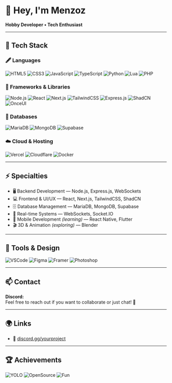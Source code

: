 # 👋 Hey, I'm Menzoz

**Hobby Developer • Tech Enthusiast**

---

## 🧠 Tech Stack

### 🖋 Languages
![HTML5](https://img.shields.io/badge/-HTML5-0D1117?style=flat&logo=html5)
![CSS3](https://img.shields.io/badge/-CSS3-0D1117?style=flat&logo=css3)
![JavaScript](https://img.shields.io/badge/-JavaScript-0D1117?style=flat&logo=javascript)
![TypeScript](https://img.shields.io/badge/-TypeScript-0D1117?style=flat&logo=typescript)
![Python](https://img.shields.io/badge/-Python-0D1117?style=flat&logo=python)
![Lua](https://img.shields.io/badge/-Lua-0D1117?style=flat&logo=lua)
![PHP](https://img.shields.io/badge/-PHP-0D1117?style=flat&logo=php)

### 🧰 Frameworks & Libraries
![Node.js](https://img.shields.io/badge/-Node.js-0D1117?style=flat&logo=node.js)
![React](https://img.shields.io/badge/-React-0D1117?style=flat&logo=react)
![Next.js](https://img.shields.io/badge/-Next.js-0D1117?style=flat&logo=next.js)
![TailwindCSS](https://img.shields.io/badge/-TailwindCSS-0D1117?style=flat&logo=tailwind-css)
![Express.js](https://img.shields.io/badge/-Express.js-0D1117?style=flat&logo=express)
![ShadCN](https://img.shields.io/badge/-ShadCN-0D1117?style=flat&logo=none)
![OnceUI](https://img.shields.io/badge/-OnceUI-0D1117?style=flat&logo=none)

### 💾 Databases
![MariaDB](https://img.shields.io/badge/-MariaDB-0D1117?style=flat&logo=mariadb)
![MongoDB](https://img.shields.io/badge/-MongoDB-0D1117?style=flat&logo=mongodb)
![Supabase](https://img.shields.io/badge/-Supabase-0D1117?style=flat&logo=supabase)

### ☁️ Cloud & Hosting
![Vercel](https://img.shields.io/badge/-Vercel-0D1117?style=flat&logo=vercel)
![Cloudflare](https://img.shields.io/badge/-Cloudflare-0D1117?style=flat&logo=cloudflare)
![Docker](https://img.shields.io/badge/-Docker-0D1117?style=flat&logo=docker)

---

## ⚡ Specialties

- 🖥 Backend Development — Node.js, Express.js, WebSockets  
- 💻 Frontend & UI/UX — React, Next.js, TailwindCSS, ShadCN  
- 🗄 Database Management — MariaDB, MongoDB, Supabase  
- 🔁 Real-time Systems — WebSockets, Socket.IO  
- 📱 Mobile Development _(learning)_ — React Native, Flutter  
- 🎬 3D & Animation _(exploring)_ — Blender  

---

## 🎨 Tools & Design

![VSCode](https://img.shields.io/badge/-VS%20Code-0D1117?style=flat&logo=visual-studio-code)
![Figma](https://img.shields.io/badge/-Figma-0D1117?style=flat&logo=figma)
![Framer](https://img.shields.io/badge/-Framer-0D1117?style=flat&logo=framer)
![Photoshop](https://img.shields.io/badge/-Photoshop-0D1117?style=flat&logo=adobe-photoshop)

---

## 📫 Contact

**Discord:**  
Feel free to reach out if you want to collaborate or just chat! 🚀

---

## 🌍 Links

- 💬 [discord.gg/yourproject](https://discord.gg/seranocity)

---

## 🏆 Achievements
![YOLO](https://img.shields.io/badge/-YOLO-blue)
![OpenSource](https://img.shields.io/badge/-Contributor-lightgrey)
![Fun](https://img.shields.io/badge/-Fun-brightgreen)
